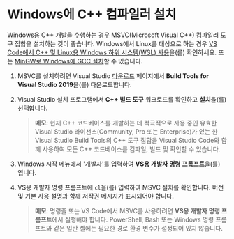 <h1 data-loc-id="walkthrough.windows.install.compiler">Windows에 C++ 컴파일러 설치</h1>
<p data-loc-id="walkthrough.windows.text1">Windows용 C++ 개발을 수행하는 경우 MSVC(Microsoft Visual C++) 컴파일러 도구 집합을 설치하는 것이 좋습니다. Windows에서 Linux를 대상으로 하는 경우 <a href="https://code.visualstudio.com/docs/cpp/config-wsl" data-loc-id="walkthrough.windows.link.title1">VS Code에서 C++ 및 Linux용 Windows 하위 시스템(WSL) 사용</a>을(를) 확인하세요. 또는 <a href="https://code.visualstudio.com/docs/cpp/config-mingw" data-loc-id="walkthrough.windows.link.title2">MinGW로 Windows에 GCC 설치</a>할 수 있습니다.</p>
<ol>
<li><p data-loc-id="walkthrough.windows.text2">MSVC를 설치하려면 Visual Studio <a href="https://visualstudio.microsoft.com/downloads/#build-tools-for-visual-studio-2019" data-loc-id="walkthrough.windows.link.downloads">다운로드</a> 페이지에서 <strong data-loc-id="walkthrough.windows.build.tools1">Build Tools for Visual Studio 2019</strong>을(를) 다운로드합니다.</p>
</li>
<li><p data-loc-id="walkthrough.windows.text3">Visual Studio 설치 프로그램에서 <strong data-loc-id="walkthrough.windows.build.tools2">C++ 빌드 도구</strong> 워크로드를 확인하고 <strong data-loc-id="walkthrough.windows.link.install">설치</strong>을(를) 선택합니다.</p>
<blockquote>
<p><strong data-loc-id="walkthrough.windows.note1">메모</strong>: <span data-loc-id="walkthrough.windows.note1.text">현재 C++ 코드베이스를 개발하는 데 적극적으로 사용 중인 유효한 Visual Studio 라이선스(Community, Pro 또는 Enterprise)가 있는 한 Visual Studio Build Tools의 C++ 도구 집합을 Visual Studio Code와 함께 사용하여 모든 C++ 코드베이스를 컴파일, 빌드 및 확인할 수 있습니다.</span></p>
</blockquote>
</li>
<li><p data-loc-id="walkthrough.windows.open.command.prompt">Windows 시작 메뉴에서 '개발자'를 입력하여 <strong data-loc-id="walkthrough.windows.command.prompt.name1">VS용 개발자 명령 프롬프트</strong>을(를) 엽니다.</p>
</li>
<li><p data-loc-id="walkthrough.windows.check.install">VS용 개발자 명령 프롬프트에 <code>cl</code>을(를) 입력하여 MSVC 설치를 확인합니다. 버전 및 기본 사용 설명과 함께 저작권 메시지가 표시되어야 합니다.</p>
<blockquote>
<p><strong data-loc-id="walkthrough.windows.note2">메모</strong>: <span data-loc-id="walkthrough.windows.note2.text">명령줄 또는 VS Code에서 MSVC를 사용하려면 <strong data-loc-id="walkthrough.windows.command.prompt.name2">VS용 개발자 명령 프롬프트</strong>에서 실행해야 합니다. <span>PowerShell</span>, <span>Bash</span> 또는 Windows 명령 프롬프트와 같은 일반 셸에는 필요한 경로 환경 변수가 설정되어 있지 않습니다.</span></p>
</blockquote>
</li>
</ol>
